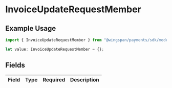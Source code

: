 # InvoiceUpdateRequestMember

## Example Usage

```typescript
import { InvoiceUpdateRequestMember } from "@wingspan/payments/sdk/models/shared";

let value: InvoiceUpdateRequestMember = {};
```

## Fields

| Field       | Type        | Required    | Description |
| ----------- | ----------- | ----------- | ----------- |